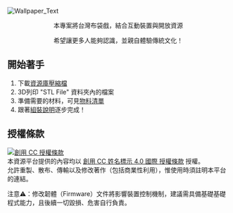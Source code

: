 ![Wallpaper_Text](https://user-images.githubusercontent.com/103415409/180121830-89aa0c0a-56d7-4cc0-8424-7309bb1bf921.jpg)


<p align="center">
    本專案將台灣布袋戲，結合互動裝置與開放資源
</p>
<p align="center">
    希望讓更多人能夠認識，並親自體驗傳統文化！ 
</p>  

## 開始著手
1. 下載[資源庫壓縮檔](https://github.com/ChesterChenTW/Interactive-Glove-Puppetry-Device/archive/refs/heads/main.zip)
1. 3D列印 "STL File" 資料夾內的檔案
1. 準備需要的材料，可見[物料清單](https://docs.google.com/spreadsheets/d/1u8G3vyJboXI-Y3cjxOG-QFLHkgTOIldBRjKiVYlQXxE/edit?usp=sharing)
1. 跟著[組裝說明](https://github.com/ChesterChenTW/Interactive-Glove-Puppetry-Device/wiki/%E5%B8%83%E8%A2%8B%E6%88%B2%E4%BA%92%E5%8B%95%E8%A3%9D%E7%BD%AE-%7C-%E7%B6%AD%E5%9F%BA)逐步完成！

## 授權條款
<a rel="license" href="http://creativecommons.org/licenses/by/4.0/"><img alt="創用 CC 授權條款" style="border-width:0" src="https://i.creativecommons.org/l/by/4.0/88x31.png" /></a><br />本資源平台提供的內容均以 <a rel="license" href="http://creativecommons.org/licenses/by/4.0/">創用 CC 姓名標示 4.0 國際 授權條款</a> 授權。  
允許重製、散布、傳輸以及修改著作（包括商業性利用），惟使用時須註明本平台的連結。

注意⚠️：修改韌體（Firmware）文件將影響裝置控制機制，建議需具備基礎基礎程式能力，且後續一切毀損、危害自行負責。
